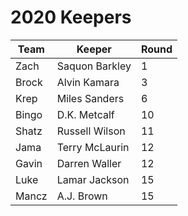 # 2020 Keepers

| Team  | Keeper         | Round |
| ----- | -------------- | ----- |
| Zach  | Saquon Barkley | 1     |
| Brock | Alvin Kamara   | 3     |
| Krep  | Miles Sanders  | 6     |
| Bingo | D.K. Metcalf   | 10    |
| Shatz | Russell Wilson | 11    |
| Jama  | Terry McLaurin | 12    |
| Gavin | Darren Waller  | 12    |
| Luke  | Lamar Jackson  | 15    |
| Mancz | A.J. Brown     | 15    |


